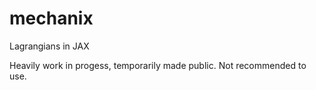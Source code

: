 # mechanix
Lagrangians in JAX

Heavily work in progess, temporarily made public. Not recommended to use.
